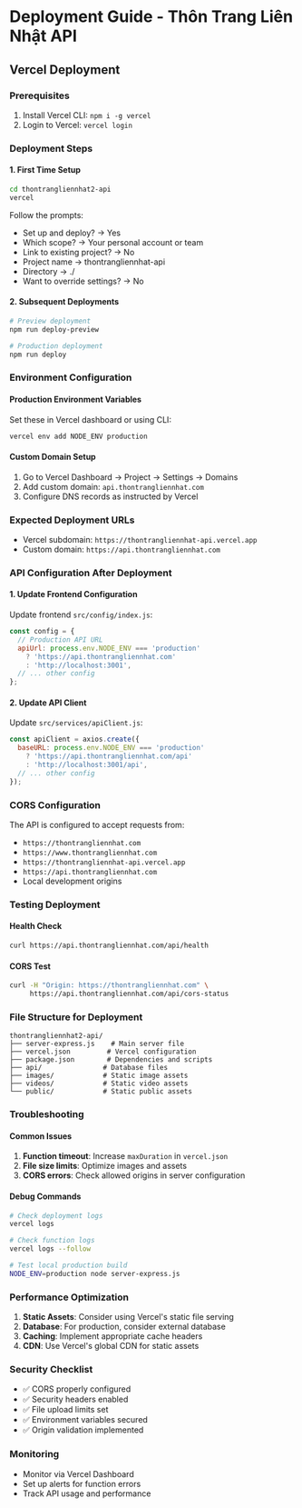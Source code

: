 # Deployment Guide - Thôn Trang Liên Nhật API

## Vercel Deployment

### Prerequisites
1. Install Vercel CLI: `npm i -g vercel`
2. Login to Vercel: `vercel login`

### Deployment Steps

#### 1. First Time Setup
```bash
cd thontrangliennhat2-api
vercel
```

Follow the prompts:
- Set up and deploy? → Yes
- Which scope? → Your personal account or team
- Link to existing project? → No
- Project name → thontrangliennhat-api
- Directory → ./
- Want to override settings? → No

#### 2. Subsequent Deployments
```bash
# Preview deployment
npm run deploy-preview

# Production deployment
npm run deploy
```

### Environment Configuration

#### Production Environment Variables
Set these in Vercel dashboard or using CLI:

```bash
vercel env add NODE_ENV production
```

#### Custom Domain Setup
1. Go to Vercel Dashboard → Project → Settings → Domains
2. Add custom domain: `api.thontrangliennhat.com`
3. Configure DNS records as instructed by Vercel

### Expected Deployment URLs
- Vercel subdomain: `https://thontrangliennhat-api.vercel.app`
- Custom domain: `https://api.thontrangliennhat.com`

### API Configuration After Deployment

#### 1. Update Frontend Configuration
Update frontend `src/config/index.js`:

```javascript
const config = {
  // Production API URL
  apiUrl: process.env.NODE_ENV === 'production' 
    ? 'https://api.thontrangliennhat.com' 
    : 'http://localhost:3001',
  // ... other config
};
```

#### 2. Update API Client
Update `src/services/apiClient.js`:

```javascript
const apiClient = axios.create({
  baseURL: process.env.NODE_ENV === 'production'
    ? 'https://api.thontrangliennhat.com/api'
    : 'http://localhost:3001/api',
  // ... other config
});
```

### CORS Configuration
The API is configured to accept requests from:
- `https://thontrangliennhat.com`
- `https://www.thontrangliennhat.com`
- `https://thontrangliennhat-api.vercel.app`
- `https://api.thontrangliennhat.com`
- Local development origins

### Testing Deployment

#### Health Check
```bash
curl https://api.thontrangliennhat.com/api/health
```

#### CORS Test
```bash
curl -H "Origin: https://thontrangliennhat.com" \
     https://api.thontrangliennhat.com/api/cors-status
```

### File Structure for Deployment
```
thontrangliennhat2-api/
├── server-express.js    # Main server file
├── vercel.json         # Vercel configuration
├── package.json        # Dependencies and scripts
├── api/               # Database files
├── images/            # Static image assets
├── videos/            # Static video assets
└── public/            # Static public assets
```

### Troubleshooting

#### Common Issues
1. **Function timeout**: Increase `maxDuration` in `vercel.json`
2. **File size limits**: Optimize images and assets
3. **CORS errors**: Check allowed origins in server configuration

#### Debug Commands
```bash
# Check deployment logs
vercel logs

# Check function logs
vercel logs --follow

# Test local production build
NODE_ENV=production node server-express.js
```

### Performance Optimization
1. **Static Assets**: Consider using Vercel's static file serving
2. **Database**: For production, consider external database
3. **Caching**: Implement appropriate cache headers
4. **CDN**: Use Vercel's global CDN for static assets

### Security Checklist
- ✅ CORS properly configured
- ✅ Security headers enabled
- ✅ File upload limits set
- ✅ Environment variables secured
- ✅ Origin validation implemented

### Monitoring
- Monitor via Vercel Dashboard
- Set up alerts for function errors
- Track API usage and performance 